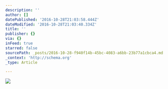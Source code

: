```yaml
---
description: ''
author: []
datePublished: '2016-10-28T21:03:58.444Z'
dateModified: '2016-10-28T21:03:40.334Z'
title: ''
publisher: {}
via: {}
inFeed: true
starred: false
sourcePath: _posts/2016-10-28-f940f14b-45bc-4083-a6bb-23b77a1cbca4.md
_context: 'http://schema.org'
_type: Article

---
```

![](https://the-grid-user-content.s3-us-west-2.amazonaws.com/90dfe8dc-658b-4fc5-a808-544d6ce2882a.jpg)
